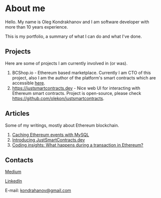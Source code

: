 # About me

Hello. 
My name is Oleg Kondrakhanov and I am software developer with more than 10 years experience. 

This is my portfolio, a summary of what I can do and what I've done.

## Projects
Here are some of projects I am currently involved in (or was).


1. BCShop.io - Ethereum based marketplace. Currently I am CTO of this project, also I am the author of the platform's smart contracts which are accessible [here](<https://github.com/bcshop-io/bcshop.io>).
2. <https://justsmartcontracts.dev> - Nice web UI for interacting with Ethereum smart contracts. Project is open-source, please check <https://github.com/olekon/justsmartcontracts>. 


## Articles
Some of my writings, mostly about Ethereum blockchain.

1. [Caching Ethereum events with MySQL](https://medium.com/coinmonks/caching-ethereum-events-with-mysql-18bfa3558355)
2. [Introducing JustSmartContracts.dev](https://medium.com/coinmonks/introducing-justsmartcontracts-dev-web-tool-for-interacting-with-ethereum-smart-contracts-da9b5dfe563c)
3. [Coding insights: What happens during a transaction in Ethereum?](https://bcshop.io/blog/blog-coding/coding-insights-what-happens-during-a-transaction/)

## Contacts 
[Medium](https://medium.com/@kondrahanov)

[LinkedIn](https://www.linkedin.com/in/oleg-kondrakhanov-0142b114a/)

E-mail: [kondrahanov@gmail.com](mailto:kondrahanov@gmail.com)
